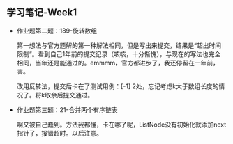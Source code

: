 学习笔记-Week1
- 



- 作业题第二题：189-旋转数组

	第一想法与官方题解的第一种解法相同，但是写出来提交，结果是“超出时间限制”。看到自己1年前的提交记录（咳咳，十分惭愧），与现在的写法也完全相同，当年还是能通过的。emmmm，官方都进步了，我还停留在一年前，害。
	
	改用反转法，提交后卡在了测试用例：[-1] 2处，忘记考虑k大于数组长度的情况了。将k取余后提交通过。

- 作业题第三题：21-合并两个有序链表
	
	啊又被自己蠢到。方法我都懂，卡在哪了呢，ListNode没有初始化就添加next指针了，报错超时。以后注意。